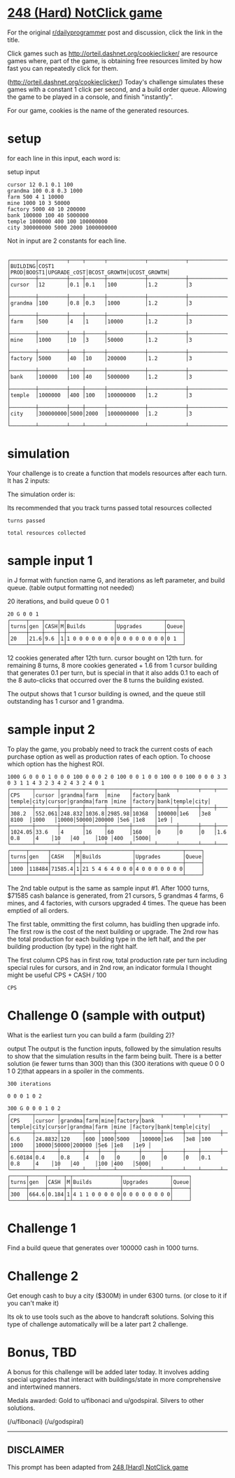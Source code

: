 # [248 (Hard) NotClick game](https://www.reddit.com/r/dailyprogrammer/comments/40035o/20160108_challenge_248_hard_notclick_game/)

For the original [r/dailyprogrammer](https://www.reddit.com/r/dailyprogrammer/) post and discussion, click the link in the title.

Click games such as http://orteil.dashnet.org/cookieclicker/ are resource games where, part of the game, is obtaining free resources limited by how  fast you can repeatedly click for them.

(http://orteil.dashnet.org/cookieclicker/)
Today's challenge simulates these games with a constant 1 click per second, and a build order queue.  Allowing the game to be played in a console, and finish "instantly".

For our game, cookies is the name of the generated resources.

# setup
for each line in this input, each word is:  

setup input


```
cursor 12 0.1 0.1 100              
grandma 100 0.8 0.3 1000           
farm 500 4 1 10000                 
mine 1000 10 3 50000               
factory 5000 40 10 200000          
bank 100000 100 40 5000000         
temple 1000000 400 100 100000000   
city 300000000 5000 2000 1000000000
```
Not in input are 2 constants for each line.   

## 

```
┌────────┬─────────┬────┬──────┬────────────┬────────────┬────────────┐
│BUILDING│COST1    │PROD│BOOST1│UPGRADE_cOST│BCOST_GROWTH│UCOST_GROWTH│
├────────┼─────────┼────┼──────┼────────────┼────────────┼────────────┤
│cursor  │12       │0.1 │0.1   │100         │1.2         │3           │
├────────┼─────────┼────┼──────┼────────────┼────────────┼────────────┤
│grandma │100      │0.8 │0.3   │1000        │1.2         │3           │
├────────┼─────────┼────┼──────┼────────────┼────────────┼────────────┤
│farm    │500      │4   │1     │10000       │1.2         │3           │
├────────┼─────────┼────┼──────┼────────────┼────────────┼────────────┤
│mine    │1000     │10  │3     │50000       │1.2         │3           │
├────────┼─────────┼────┼──────┼────────────┼────────────┼────────────┤
│factory │5000     │40  │10    │200000      │1.2         │3           │
├────────┼─────────┼────┼──────┼────────────┼────────────┼────────────┤
│bank    │100000   │100 │40    │5000000     │1.2         │3           │
├────────┼─────────┼────┼──────┼────────────┼────────────┼────────────┤
│temple  │1000000  │400 │100   │100000000   │1.2         │3           │
├────────┼─────────┼────┼──────┼────────────┼────────────┼────────────┤
│city    │300000000│5000│2000  │1000000000  │1.2         │3           │
└────────┴─────────┴────┴──────┴────────────┴────────────┴────────────┘
```
# simulation
Your challenge is to create a function that models resources after each turn.  It has 2 inputs:

The simulation order is:

Its recommended that you track turns passed total resources collected


```
turns passed
```

```
total resources collected
```
# sample input 1
in J format with function name G, and iterations as left parameter, and build queue.  (table output formatting not needed)

20 iterations, and build queue 0 0 1 


```
20 G 0 0 1
┌─────┬────┬────┬─┬───────────────┬───────────────┬─────┐
│turns│gen │CASH│M│Builds         │Upgrades       │Queue│
├─────┼────┼────┼─┼───────────────┼───────────────┼─────┤
│20   │21.6│9.6 │1│1 0 0 0 0 0 0 0│0 0 0 0 0 0 0 0│0 1  │
└─────┴────┴────┴─┴───────────────┴───────────────┴─────┘
```
12 cookies generated after 12th turn.
cursor bought on 12th turn.
for remaining 8 turns, 8 more cookies generated + 1.6 from 1 cursor building that generates 0.1 per turn, but is special in that it also adds 0.1 to each of the 8 auto-clicks that occurred over the 8 turns the building existed.

The output shows that 1 cursor building is owned, and the queue still outstanding has 1 cursor and 1 grandma.

# sample input 2
To play the game, you probably need to track the current costs of each purchase option as well as production rates of each option.  To choose which option has the highest ROI.


```
1000 G 0 0 0 1 0 0 0 100 0 0 0 2 0 100 0 0 1 0 0 100 0 0 100 0 0 0 3 3 0 3 1 1 4 3 2 3 4 2 4 3 2 4 0 1
┌───────┬───────┬───────┬──────┬───────┬───────┬──────┬──────┬────┬──────┬───────┬─────┬─────┬───────┬────┬──────┬────┐
│CPS    │cursor │grandma│farm  │mine   │factory│bank  │temple│city│cursor│grandma│farm │mine │factory│bank│temple│city│
├───────┼───────┼───────┼──────┼───────┼───────┼──────┼──────┼────┼──────┼───────┼─────┼─────┼───────┼────┼──────┼────┤
│308.2  │552.061│248.832│1036.8│2985.98│10368  │100000│1e6   │3e8 │8100  │1000   │10000│50000│200000 │5e6 │1e8   │1e9 │
├───────┼───────┼───────┼──────┼───────┼───────┼──────┼──────┼────┼──────┼───────┼─────┼─────┼───────┼────┼──────┼────┤
│1024.05│33.6   │4      │16    │60     │160    │0     │0     │0   │1.6   │0.8    │4    │10   │40     │100 │400   │5000│
└───────┴───────┴───────┴──────┴───────┴───────┴──────┴──────┴────┴──────┴───────┴─────┴─────┴───────┴────┴──────┴────┘
┌─────┬──────┬───────┬─┬────────────────┬───────────────┬─────┐
│turns│gen   │CASH   │M│Builds          │Upgrades       │Queue│
├─────┼──────┼───────┼─┼────────────────┼───────────────┼─────┤
│1000 │118484│71585.4│1│21 5 4 6 4 0 0 0│4 0 0 0 0 0 0 0│     │
└─────┴──────┴───────┴─┴────────────────┴───────────────┴─────┘
```
The 2nd table output is the same as sample input #1.
After 1000 turns, $71585 cash balance is generated, from 21 cursors, 5 grandmas 4 farms, 6 mines, and 4 factories, with cursors upgraded 4 times.  The queue has been emptied of all orders.

The first table, ommitting the first column, has buidling then upgrade info.  The first row is the cost of the next building or upgrade.  The 2nd row has the total production for each building type in the left half, and the per building production (by type) in the right half.

The first column CPS has in first row, total production rate per turn including special rules for cursors, and in 2nd row, an indicator formula I thought might be useful CPS + CASH / 100


```
CPS
```
# Challenge 0 (sample with output)
What is the earliest turn you can build a farm (building 2)?

output
The output is the function inputs, followed by the simulation results to show that the simulation results in the farm being built.  There is a better solution (ie fewer turns than 300) than this (300 iterations with queue 0 0 0 1 0 2)that appears in a spoiler in the comments.


```
300 iterations
```

```
0 0 0 1 0 2
```

```
300 G 0 0 0 1 0 2
┌───────┬───────┬───────┬────┬────┬───────┬──────┬──────┬────┬──────┬───────┬─────┬─────┬───────┬────┬──────┬────┐
│CPS    │cursor │grandma│farm│mine│factory│bank  │temple│city│cursor│grandma│farm │mine │factory│bank│temple│city│
├───────┼───────┼───────┼────┼────┼───────┼──────┼──────┼────┼──────┼───────┼─────┼─────┼───────┼────┼──────┼────┤
│6.6    │24.8832│120    │600 │1000│5000   │100000│1e6   │3e8 │100   │1000   │10000│50000│200000 │5e6 │1e8   │1e9 │
├───────┼───────┼───────┼────┼────┼───────┼──────┼──────┼────┼──────┼───────┼─────┼─────┼───────┼────┼──────┼────┤
│6.60184│0.4    │0.8    │4   │0   │0      │0     │0     │0   │0.1   │0.8    │4    │10   │40     │100 │400   │5000│
└───────┴───────┴───────┴────┴────┴───────┴──────┴──────┴────┴──────┴───────┴─────┴─────┴───────┴────┴──────┴────┘
┌─────┬─────┬─────┬─┬───────────────┬───────────────┬─────┐
│turns│gen  │CASH │M│Builds         │Upgrades       │Queue│
├─────┼─────┼─────┼─┼───────────────┼───────────────┼─────┤
│300  │664.6│0.184│1│4 1 1 0 0 0 0 0│0 0 0 0 0 0 0 0│     │
└─────┴─────┴─────┴─┴───────────────┴───────────────┴─────┘
```
# Challenge 1
Find a build queue that generates over 100000 cash in 1000 turns.

# Challenge 2
Get enough cash to buy a city ($300M) in under 6300 turns.  (or close to it if you can't make it)

Its ok to use tools such as the above to handcraft solutions.  Solving this type of challenge automatically will be a later part 2 challenge.

# Bonus, TBD
A bonus for this challenge will be added later today.  It involves adding special upgrades that interact with buildings/state in more comprehensive and intertwined manners. 

Medals awarded:  Gold to u/fibonaci and u/godspiral.  Silvers to other solutions.

(/u/fibonaci)
(/u/godspiral)

----
## **DISCLAIMER**
This prompt has been adapted from [248 [Hard] NotClick game](https://www.reddit.com/r/dailyprogrammer/comments/40035o/20160108_challenge_248_hard_notclick_game/
)
